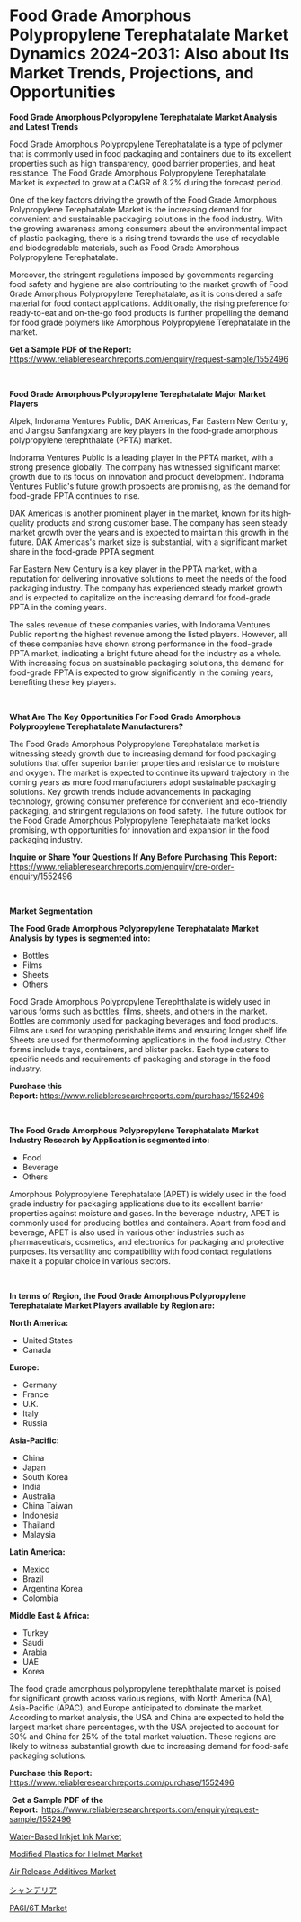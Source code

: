 <p><h1>Food Grade Amorphous Polypropylene Terephatalate Market Dynamics 2024-2031: Also about Its Market Trends, Projections, and Opportunities</h1></p><p><strong>Food Grade Amorphous Polypropylene Terephatalate Market Analysis and Latest Trends</strong></p>
<p><p>Food Grade Amorphous Polypropylene Terephatalate is a type of polymer that is commonly used in food packaging and containers due to its excellent properties such as high transparency, good barrier properties, and heat resistance. The Food Grade Amorphous Polypropylene Terephatalate Market is expected to grow at a CAGR of 8.2% during the forecast period.</p><p>One of the key factors driving the growth of the Food Grade Amorphous Polypropylene Terephatalate Market is the increasing demand for convenient and sustainable packaging solutions in the food industry. With the growing awareness among consumers about the environmental impact of plastic packaging, there is a rising trend towards the use of recyclable and biodegradable materials, such as Food Grade Amorphous Polypropylene Terephatalate.</p><p>Moreover, the stringent regulations imposed by governments regarding food safety and hygiene are also contributing to the market growth of Food Grade Amorphous Polypropylene Terephatalate, as it is considered a safe material for food contact applications. Additionally, the rising preference for ready-to-eat and on-the-go food products is further propelling the demand for food grade polymers like Amorphous Polypropylene Terephatalate in the market.</p></p>
<p><strong>Get a Sample PDF of the Report:&nbsp;</strong> <a href="https://www.reliableresearchreports.com/enquiry/request-sample/1552496">https://www.reliableresearchreports.com/enquiry/request-sample/1552496</a></p>
<p>&nbsp;</p>
<p><strong>Food Grade Amorphous Polypropylene Terephatalate Major Market Players</strong></p>
<p><p>Alpek, Indorama Ventures Public, DAK Americas, Far Eastern New Century, and Jiangsu Sanfangxiang are key players in the food-grade amorphous polypropylene terephthalate (PPTA) market.</p><p>Indorama Ventures Public is a leading player in the PPTA market, with a strong presence globally. The company has witnessed significant market growth due to its focus on innovation and product development. Indorama Ventures Public's future growth prospects are promising, as the demand for food-grade PPTA continues to rise.</p><p>DAK Americas is another prominent player in the market, known for its high-quality products and strong customer base. The company has seen steady market growth over the years and is expected to maintain this growth in the future. DAK Americas's market size is substantial, with a significant market share in the food-grade PPTA segment.</p><p>Far Eastern New Century is a key player in the PPTA market, with a reputation for delivering innovative solutions to meet the needs of the food packaging industry. The company has experienced steady market growth and is expected to capitalize on the increasing demand for food-grade PPTA in the coming years.</p><p>The sales revenue of these companies varies, with Indorama Ventures Public reporting the highest revenue among the listed players. However, all of these companies have shown strong performance in the food-grade PPTA market, indicating a bright future ahead for the industry as a whole. With increasing focus on sustainable packaging solutions, the demand for food-grade PPTA is expected to grow significantly in the coming years, benefiting these key players.</p></p>
<p>&nbsp;</p>
<p><strong>What Are The Key Opportunities For Food Grade Amorphous Polypropylene Terephatalate Manufacturers?</strong></p>
<p><p>The Food Grade Amorphous Polypropylene Terephatalate market is witnessing steady growth due to increasing demand for food packaging solutions that offer superior barrier properties and resistance to moisture and oxygen. The market is expected to continue its upward trajectory in the coming years as more food manufacturers adopt sustainable packaging solutions. Key growth trends include advancements in packaging technology, growing consumer preference for convenient and eco-friendly packaging, and stringent regulations on food safety. The future outlook for the Food Grade Amorphous Polypropylene Terephatalate market looks promising, with opportunities for innovation and expansion in the food packaging industry.</p></p>
<p><strong>Inquire or Share Your Questions If Any Before Purchasing This Report:</strong> <a href="https://www.reliableresearchreports.com/enquiry/pre-order-enquiry/1552496">https://www.reliableresearchreports.com/enquiry/pre-order-enquiry/1552496</a></p>
<p>&nbsp;</p>
<p><strong>Market Segmentation</strong></p>
<p><strong>The Food Grade Amorphous Polypropylene Terephatalate Market Analysis by types is segmented into:</strong></p>
<p><ul><li>Bottles</li><li>Films</li><li>Sheets</li><li>Others</li></ul></p>
<p><p>Food Grade Amorphous Polypropylene Terephthalate is widely used in various forms such as bottles, films, sheets, and others in the market. Bottles are commonly used for packaging beverages and food products. Films are used for wrapping perishable items and ensuring longer shelf life. Sheets are used for thermoforming applications in the food industry. Other forms include trays, containers, and blister packs. Each type caters to specific needs and requirements of packaging and storage in the food industry.</p></p>
<p><strong>Purchase this Report:&nbsp;</strong><a href="https://www.reliableresearchreports.com/purchase/1552496">https://www.reliableresearchreports.com/purchase/1552496</a></p>
<p>&nbsp;</p>
<p><strong>The Food Grade Amorphous Polypropylene Terephatalate Market Industry Research by Application is segmented into:</strong></p>
<p><ul><li>Food</li><li>Beverage</li><li>Others</li></ul></p>
<p><p>Amorphous Polypropylene Terephatalate (APET) is widely used in the food grade industry for packaging applications due to its excellent barrier properties against moisture and gases. In the beverage industry, APET is commonly used for producing bottles and containers. Apart from food and beverage, APET is also used in various other industries such as pharmaceuticals, cosmetics, and electronics for packaging and protective purposes. Its versatility and compatibility with food contact regulations make it a popular choice in various sectors.</p></p>
<p>&nbsp;</p>
<p><strong>In terms of Region, the Food Grade Amorphous Polypropylene Terephatalate Market Players available by Region are:</strong></p>
<p>
    <p> <strong> North America: </strong>
        <ul>
            <li>United States</li>
            <li>Canada</li>
        </ul>
        </p> 
    <p> <strong> Europe: </strong>
        <ul>
            <li>Germany</li>
            <li>France</li>
            <li>U.K.</li>
            <li>Italy</li>
            <li>Russia</li>
        </ul>
        </p> 
    <p> <strong> Asia-Pacific: </strong>
        <ul>
            <li>China</li>
            <li>Japan</li>
            <li>South Korea</li>
            <li>India</li>
            <li>Australia</li>
            <li>China Taiwan</li>
            <li>Indonesia</li>
            <li>Thailand</li>
            <li>Malaysia</li>
        </ul>
        </p> 
    <p> <strong> Latin America: </strong>
        <ul>
            <li>Mexico</li>
            <li>Brazil</li>
            <li>Argentina Korea</li>
            <li>Colombia</li>
        </ul>
        </p> 
    <p> <strong> Middle East & Africa: </strong>
        <ul>
            <li>Turkey</li>
            <li>Saudi</li>
            <li>Arabia</li>
            <li>UAE</li>
            <li>Korea</li>
        </ul>
    </p>
    </p>
<p><p>The food grade amorphous polypropylene terephthalate market is poised for significant growth across various regions, with North America (NA), Asia-Pacific (APAC), and Europe anticipated to dominate the market. According to market analysis, the USA and China are expected to hold the largest market share percentages, with the USA projected to account for 30% and China for 25% of the total market valuation. These regions are likely to witness substantial growth due to increasing demand for food-safe packaging solutions.</p></p>
<p><strong>Purchase this Report: </strong><a href="https://www.reliableresearchreports.com/purchase/1552496">https://www.reliableresearchreports.com/purchase/1552496</a></p>
<p>&nbsp;<strong>Get a Sample PDF of the Report:&nbsp;&nbsp;</strong><a href="https://www.reliableresearchreports.com/enquiry/request-sample/1552496">https://www.reliableresearchreports.com/enquiry/request-sample/1552496</a></p>
<p><strong></strong></p>
<p><p><a href="https://github.com/jerrycopelandthomaswsqd8q/Market-Research-Report-List-1/blob/main/water-based-inkjet-ink-market.md">Water-Based Inkjet Ink Market</a></p><p><a href="https://issuu.com/reportprime-2/docs/modified-plastics-for-helmet-market-size-2030.pptx">Modified Plastics for Helmet Market</a></p><p><a href="https://github.com/brenzgnarento/Market-Research-Report-List-1/blob/main/air-release-additives-market.md">Air Release Additives Market</a></p><p><a href="https://github.com/jkjreqjscoxx7/Market-Research-Report-List-1/blob/main/2690661251.md">シャンデリア</a></p><p><a href="https://issuu.com/reportprime-2/docs/pa6i6t-market-size-2030.pptx">PA6I/6T Market</a></p></p>